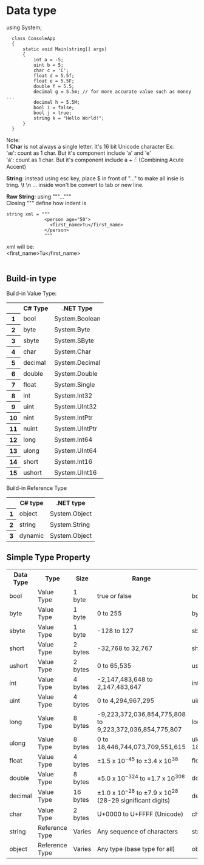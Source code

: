 # Data type
using System;
```
  class ConsoleApp
  {
      static void Main(string[] args)
      {
          int a = -5;
          uint b = 5;
          char c = 'C';
          float d = 5.5f;
          float e = 5.5F;
          double f = 5.5;
          decimal g = 5.5m; // for more accurate value such as money ...
          decimal h = 5.5M;
          bool i = false;
          bool j = true;
          string k = "Hello World!";
      }
  }
```
Note: <br>
1 <strong>Char</strong> is not always a single letter. It's 16 bit Unicode character
Ex: <br> 
'æ': count as 1 char. But it's component include 'a' and 'e' <br>
'á': count as 1 char. But it's component include a + ◌́ (Combining Acute Accent)<br>

<strong>String</strong>: instead using esc key, place $ in front of "..." to make all insie is tring. \t \n ... inside won't be convert to tab or new line.
 
<strong>Raw String</strong>: using """..."""<br>
Closing """ define how indent is
```
string xml = """
              <person age="50">
                <first_name>Tu</first_name>
              </person>
              """
```
xml will be:
<person age="50"><br>
  <first_name>Tu</first_name><br>
</person><br>

## Build-in type
Build-in Value Type:

<table>
    <tr>
        <th></th>
        <th>C# Type</th>
        <th>.NET Type</th>
    </tr>
    <tr>
        <th>1</th>
        <td>bool</td>
        <td>System.Boolean</td>
    </tr>
    <tr>
        <th>2</th>
        <td>byte</td>
        <td>System.Byte</td>
    </tr>
    <tr>
        <th>3</th>
        <td>sbyte</td>
        <td>System.SByte</td>
    </tr>
    <tr>
        <th>4</th>
        <td>char</td>
        <td>System.Char</td>
    </tr>
    <tr>
        <th>5</th>
        <td>decimal</td>
        <td>System.Decimal</td>
    </tr>
    <tr>
        <th>6</th>
        <td>double</td>
        <td>System.Double</td>
    </tr>
    <tr>
        <th>7</th>
        <td>float</td>
        <td>System.Single</td>
    </tr>
    <tr>
        <th>8</th>
        <td>int</td>
        <td>System.Int32</td>
    </tr>
    <tr>
        <th>9</th>
        <td>uint</td>
        <td>System.UInt32</td>
    </tr>
    <tr>
        <th>10</th>
        <td>nint</td>
        <td>System.IntPtr</td>
    </tr>
    <tr>
        <th>11</th>
        <td>nuint</td>
        <td>System.UIntPtr</td>
    </tr>
    <tr>
        <th>12</th>
        <td>long</td>
        <td>System.Int64</td>
    </tr>
    <tr>
        <th>13</th>
        <td>ulong</td>
        <td>System.UInt64</td>
    </tr>
    <tr>
        <th>14</th>
        <td>short</td>
        <td>System.Int16</td>
    </tr>
    <tr>
        <th>15</th>
        <td>ushort</td>
        <td>System.UInt16</td>
    </tr>
</table>

Build-in Reference Type
<table>
    <tr>
        <th></th>
        <th>C# type</th>
        <th>.NET type</th>
    </tr>
    <tr>
        <th>1</th>
        <td>object</td>
        <td>System.Object</td>
    </tr>
    <tr>
        <th>2</th>
        <td>string</td>
        <td>System.String</td>
    </tr>
    <tr>
        <th>3</th>
        <td>dynamic</td>
        <td>System.Object</td>
    </tr>
</table>

## Simple Type Property

<table>
    <tr>
        <th>Data Type</th>
        <th>Type</th>
        <th>Size</th>
        <th>Range</th>
        <th>Example</th>
        <th>Nullable</th>
        <th>Default Value</th>
    </tr>
    <tr>
        <td>bool</td>
        <td>Value Type</td>
        <td>1 byte</td>
        <td>true or false</td>
        <td>bool isActive = true;</td>
        <td>Yes</td>
        <td>false</td>
    </tr>
    <tr>
        <td>byte</td>
        <td>Value Type</td>
        <td>1 byte</td>
        <td>0 to 255</td>
        <td>byte b = 255;</td>
        <td>Yes</td>
        <td>0</td>
    </tr>
    <tr>
        <td>sbyte</td>
        <td>Value Type</td>
        <td>1 byte</td>
        <td>-128 to 127</td>
        <td>sbyte sb = -128;</td>
        <td>Yes</td>
        <td>0</td>
    </tr>
    <tr>
        <td>short</td>
        <td>Value Type</td>
        <td>2 bytes</td>
        <td>-32,768 to 32,767</td>
        <td>short s = 30000;</td>
        <td>Yes</td>
        <td>0</td>
    </tr>
    <tr>
        <td>ushort</td>
        <td>Value Type</td>
        <td>2 bytes</td>
        <td>0 to 65,535</td>
        <td>ushort us = 65535;</td>
        <td>Yes</td>
        <td>0</td>
    </tr>
    <tr>
        <td>int</td>
        <td>Value Type</td>
        <td>4 bytes</td>
        <td>-2,147,483,648 to 2,147,483,647</td>
        <td>int i = 100;</td>
        <td>Yes</td>
        <td>0</td>
    </tr>
    <tr>
        <td>uint</td>
        <td>Value Type</td>
        <td>4 bytes</td>
        <td>0 to 4,294,967,295</td>
        <td>uint ui = 4000000000;</td>
        <td>Yes</td>
        <td>0</td>
    </tr>
    <tr>
        <td>long</td>
        <td>Value Type</td>
        <td>8 bytes</td>
        <td>-9,223,372,036,854,775,808 to 9,223,372,036,854,775,807</td>
        <td>long l = 10000000000;</td>
        <td>Yes</td>
        <td>0</td>
    </tr>
    <tr>
        <td>ulong</td>
        <td>Value Type</td>
        <td>8 bytes</td>
        <td>0 to 18,446,744,073,709,551,615</td>
        <td>ulong ul = 18446744073709551615;</td>
        <td>Yes</td>
        <td>0</td>
    </tr>
    <tr>
        <td>float</td>
        <td>Value Type</td>
        <td>4 bytes</td>
        <td>±1.5 x 10<sup>−45</sup> to ±3.4 x 10<sup>38</sup></td>
        <td>float f = 3.14f;</td>
        <td>Yes</td>
        <td>0.0f</td>
    </tr>
    <tr>
        <td>double</td>
        <td>Value Type</td>
        <td>8 bytes</td>
        <td>±5.0 x 10<sup>−324</sup> to ±1.7 x 10<sup>308</sup></td>
        <td>double d = 3.14;</td>
        <td>Yes</td>
        <td>0.0</td>
    </tr>
    <tr>
        <td>decimal</td>
        <td>Value Type</td>
        <td>16 bytes</td>
        <td>±1.0 x 10<sup>−28</sup> to ±7.9 x 10<sup>28</sup> (28-29 significant digits)</td>
        <td>decimal dec = 19.99m;</td>
        <td>Yes</td>
        <td>0.0</td>
    </tr>
    <tr>
        <td>char</td>
        <td>Value Type</td>
        <td>2 bytes</td>
        <td>U+0000 to U+FFFF (Unicode)</td>
        <td>char c = 'A';</td>
        <td>Yes</td>
        <td>'\0'</td>
    </tr>
    <tr>
        <td>string</td>
        <td>Reference Type</td>
        <td>Varies</td>
        <td>Any sequence of characters</td>
        <td>string str = "Hello";</td>
        <td>Yes</td>
        <td>null</td>
    </tr>
    <tr>
        <td>object</td>
        <td>Reference Type</td>
        <td>Varies</td>
        <td>Any type (base type for all)</td>
        <td>object obj = new object();</td>
        <td>Yes</td>
        <td>null</td>
    </tr>
</table>
